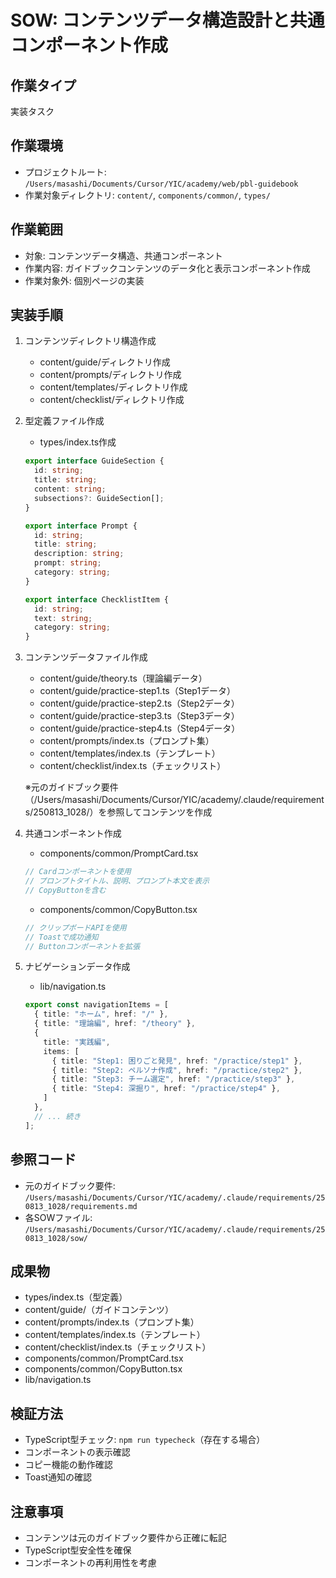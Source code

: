 # SOW: コンテンツデータ構造設計と共通コンポーネント作成

## 作業タイプ
実装タスク

## 作業環境
- プロジェクトルート: `/Users/masashi/Documents/Cursor/YIC/academy/web/pbl-guidebook`
- 作業対象ディレクトリ: `content/`, `components/common/`, `types/`

## 作業範囲
- 対象: コンテンツデータ構造、共通コンポーネント
- 作業内容: ガイドブックコンテンツのデータ化と表示コンポーネント作成
- 作業対象外: 個別ページの実装

## 実装手順
1. コンテンツディレクトリ構造作成
   - content/guide/ディレクトリ作成
   - content/prompts/ディレクトリ作成
   - content/templates/ディレクトリ作成
   - content/checklist/ディレクトリ作成

2. 型定義ファイル作成
   - types/index.ts作成
   ```typescript
   export interface GuideSection {
     id: string;
     title: string;
     content: string;
     subsections?: GuideSection[];
   }
   
   export interface Prompt {
     id: string;
     title: string;
     description: string;
     prompt: string;
     category: string;
   }
   
   export interface ChecklistItem {
     id: string;
     text: string;
     category: string;
   }
   ```

3. コンテンツデータファイル作成
   - content/guide/theory.ts（理論編データ）
   - content/guide/practice-step1.ts（Step1データ）
   - content/guide/practice-step2.ts（Step2データ）
   - content/guide/practice-step3.ts（Step3データ）
   - content/guide/practice-step4.ts（Step4データ）
   - content/prompts/index.ts（プロンプト集）
   - content/templates/index.ts（テンプレート）
   - content/checklist/index.ts（チェックリスト）
   
   ※元のガイドブック要件（/Users/masashi/Documents/Cursor/YIC/academy/.claude/requirements/250813_1028/）を参照してコンテンツを作成

4. 共通コンポーネント作成
   - components/common/PromptCard.tsx
   ```typescript
   // Cardコンポーネントを使用
   // プロンプトタイトル、説明、プロンプト本文を表示
   // CopyButtonを含む
   ```
   
   - components/common/CopyButton.tsx
   ```typescript
   // クリップボードAPIを使用
   // Toastで成功通知
   // Buttonコンポーネントを拡張
   ```

5. ナビゲーションデータ作成
   - lib/navigation.ts
   ```typescript
   export const navigationItems = [
     { title: "ホーム", href: "/" },
     { title: "理論編", href: "/theory" },
     {
       title: "実践編",
       items: [
         { title: "Step1: 困りごと発見", href: "/practice/step1" },
         { title: "Step2: ペルソナ作成", href: "/practice/step2" },
         { title: "Step3: チーム選定", href: "/practice/step3" },
         { title: "Step4: 深掘り", href: "/practice/step4" },
       ]
     },
     // ... 続き
   ];
   ```

## 参照コード
- 元のガイドブック要件: `/Users/masashi/Documents/Cursor/YIC/academy/.claude/requirements/250813_1028/requirements.md`
- 各SOWファイル: `/Users/masashi/Documents/Cursor/YIC/academy/.claude/requirements/250813_1028/sow/`

## 成果物
- types/index.ts（型定義）
- content/guide/（ガイドコンテンツ）
- content/prompts/index.ts（プロンプト集）
- content/templates/index.ts（テンプレート）
- content/checklist/index.ts（チェックリスト）
- components/common/PromptCard.tsx
- components/common/CopyButton.tsx
- lib/navigation.ts

## 検証方法
- TypeScript型チェック: `npm run typecheck`（存在する場合）
- コンポーネントの表示確認
- コピー機能の動作確認
- Toast通知の確認

## 注意事項
- コンテンツは元のガイドブック要件から正確に転記
- TypeScript型安全性を確保
- コンポーネントの再利用性を考慮